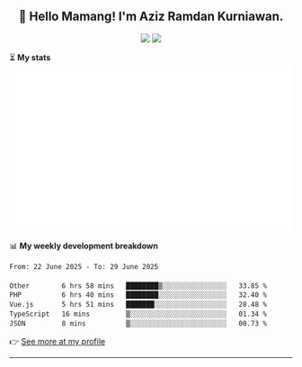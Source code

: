 <h2 align="center">👋 Hello Mamang! I'm Aziz Ramdan Kurniawan.</h2>  
<p align="center">
  <img src="https://komarev.com/ghpvc/?username=azizramdan">
  <img src="https://wakatime.com/badge/user/90056fa0-4c31-4eca-954e-2a3ac05896f9.svg">
</p>
    
⏳ **My stats**  
![](https://raw.githubusercontent.com/azizramdan/github-stats/master/generated/overview.svg#gh-dark-mode-only)

📊 **My weekly development breakdown**
<!--START_SECTION:waka-->

```txt
From: 22 June 2025 - To: 29 June 2025

Other        6 hrs 58 mins   ████████▒░░░░░░░░░░░░░░░░   33.85 %
PHP          6 hrs 40 mins   ████████░░░░░░░░░░░░░░░░░   32.40 %
Vue.js       5 hrs 51 mins   ███████░░░░░░░░░░░░░░░░░░   28.48 %
TypeScript   16 mins         ▒░░░░░░░░░░░░░░░░░░░░░░░░   01.34 %
JSON         8 mins          ▒░░░░░░░░░░░░░░░░░░░░░░░░   00.73 %
```

<!--END_SECTION:waka-->
👉 [See more at my profile](https://wakatime.com/@azizramdan)
***
